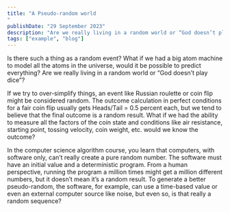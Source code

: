 ```yaml
---
title: "A Pseudo-random world 
"
publishDate: "29 September 2023"
description: "Are we really living in a random world or “God doesn’t play dice”?"
tags: ["example", "blog"]
---
```


Is there such a thing as a random event? 
What if we had a big atom machine to model all the atoms in the universe, would it be possible to predict everything? 
Are we really living in a random world or “God doesn’t play dice”? 

If we try to over-simplify things, an event like Russian roulette or coin flip might be considered random. The outcome calculation in perfect conditions for a fair coin flip usually gets Heads/Tail = 0.5 percent each, but we tend to believe that the final outcome is a random result. 
What if we had the ability to measure all the factors of the coin state and conditions like air resistance, starting point, tossing velocity, coin weight, etc. would we know the outcome? 

In the computer science algorithm course, you learn that computers, with software only, can’t really create a pure random number. The software must have an initial value and a deterministic program. From a human perspective, running the program a million times might get a million different numbers, but it doesn’t mean it’s a random result. To generate a better pseudo-random, the software, for example, can use a time-based value or even an external computer source like noise, but even so, is that really a random sequence? 

